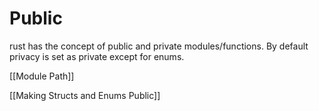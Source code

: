 # Public
rust has the concept of public and private modules/functions. By default privacy is set as private except for enums.

[[Module Path]]

[[Making Structs and Enums Public]]